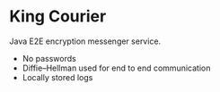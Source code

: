# King Courier
Java E2E encryption messenger service.   

- No passwords
- Diffie–Hellman used for end to end communication
- Locally stored logs

